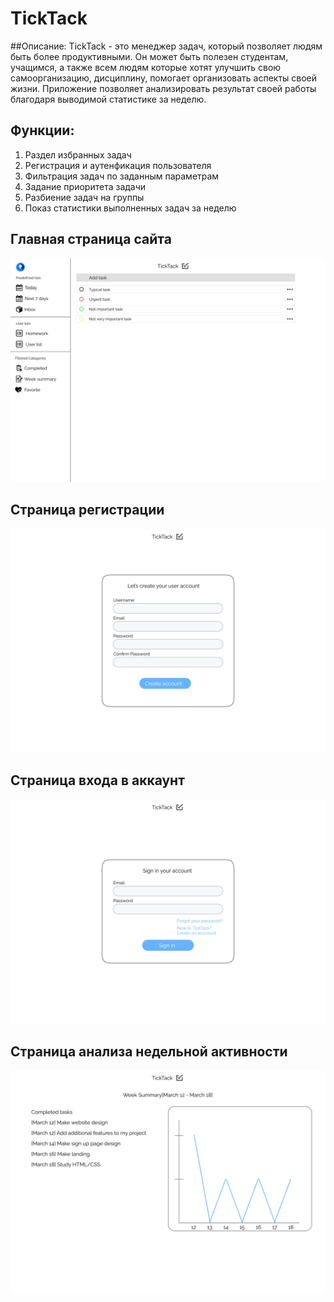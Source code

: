 # TickTack

##Описание:
TickTack - это менеджер задач, который позволяет людям быть более продуктивными. Он может быть полезен студентам, учащимся, а также всем людям которые хотят улучшить свою самоорганизацию, дисциплину, помогает организовать аспекты своей жизни. Приложение позволяет анализировать результат своей работы благодаря выводимой статистике за неделю.

## Функции:
1. Раздел избранных задач
2. Регистрация и аутенфикация пользователя
3. Фильтрация задач по заданным параметрам
4. Задание приоритета задачи
5. Разбиение задач на группы
6. Показ статистики выполненных задач за неделю

## Главная страница сайта
![Главная страница сайта](./Lab2/mainPage.jpg "Главная страница сайта")

## Страница регистрации
![Страница регистрации](./Lab2/signUp.jpg "Страница регистрации")

## Страница входа в аккаунт
![Страница входа в аккаунт](./Lab2/signin.jpg "Страница входа в аккаунт")

## Страница анализа недельной активности
![Страница анализа недельной активности](./Lab2/weekSummary.jpg  "Страница анализа недельной активности")
